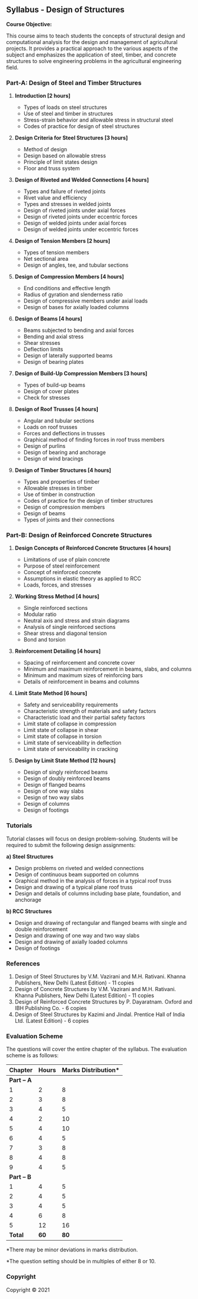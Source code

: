 ## Syllabus - Design of Structures

**Course Objective:** 

This course aims to teach students the concepts of structural design and computational analysis for the design and management of agricultural projects. It provides a practical approach to the various aspects of the subject and emphasizes the application of steel, timber, and concrete structures to solve engineering problems in the agricultural engineering field.

### Part-A: Design of Steel and Timber Structures

1. **Introduction [2 hours]**
   - Types of loads on steel structures
   - Use of steel and timber in structures
   - Stress-strain behavior and allowable stress in structural steel
   - Codes of practice for design of steel structures

2. **Design Criteria for Steel Structures [3 hours]**
   - Method of design
   - Design based on allowable stress
   - Principle of limit states design
   - Floor and truss system

3. **Design of Riveted and Welded Connections [4 hours]**
   - Types and failure of riveted joints
   - Rivet value and efficiency
   - Types and stresses in welded joints
   - Design of riveted joints under axial forces
   - Design of riveted joints under eccentric forces
   - Design of welded joints under axial forces
   - Design of welded joints under eccentric forces

4. **Design of Tension Members [2 hours]**
   - Types of tension members
   - Net sectional area
   - Design of angles, tee, and tubular sections

5. **Design of Compression Members [4 hours]**
   - End conditions and effective length
   - Radius of gyration and slenderness ratio
   - Design of compressive members under axial loads
   - Design of bases for axially loaded columns

6. **Design of Beams [4 hours]**
   - Beams subjected to bending and axial forces
   - Bending and axial stress
   - Shear stresses
   - Deflection limits
   - Design of laterally supported beams
   - Design of bearing plates

7. **Design of Build-Up Compression Members [3 hours]**
   - Types of build-up beams
   - Design of cover plates
   - Check for stresses

8. **Design of Roof Trusses [4 hours]**
   - Angular and tubular sections
   - Loads on roof trusses
   - Forces and deflections in trusses
   - Graphical method of finding forces in roof truss members
   - Design of purlins
   - Design of bearing and anchorage
   - Design of wind bracings

9. **Design of Timber Structures [4 hours]**
   - Types and properties of timber
   - Allowable stresses in timber
   - Use of timber in construction
   - Codes of practice for the design of timber structures
   - Design of compression members
   - Design of beams
   - Types of joints and their connections

### Part-B: Design of Reinforced Concrete Structures

1. **Design Concepts of Reinforced Concrete Structures [4 hours]**
   - Limitations of use of plain concrete
   - Purpose of steel reinforcement
   - Concept of reinforced concrete
   - Assumptions in elastic theory as applied to RCC
   - Loads, forces, and stresses

2. **Working Stress Method [4 hours]**
   - Single reinforced sections
   - Modular ratio
   - Neutral axis and stress and strain diagrams
   - Analysis of single reinforced sections
   - Shear stress and diagonal tension
   - Bond and torsion

3. **Reinforcement Detailing [4 hours]**
   - Spacing of reinforcement and concrete cover
   - Minimum and maximum reinforcement in beams, slabs, and columns
   - Minimum and maximum sizes of reinforcing bars
   - Details of reinforcement in beams and columns

4. **Limit State Method [6 hours]**
   - Safety and serviceability requirements
   - Characteristic strength of materials and safety factors
   - Characteristic load and their partial safety factors
   - Limit state of collapse in compression
   - Limit state of collapse in shear
   - Limit state of collapse in torsion
   - Limit state of serviceability in deflection
   - Limit state of serviceability in cracking

5. **Design by Limit State Method [12 hours]**
   - Design of singly reinforced beams
   - Design of doubly reinforced beams
   - Design of flanged beams
   - Design of one way slabs
   - Design of two way slabs
   - Design of columns
   - Design of footings

### Tutorials

Tutorial classes will focus on design problem-solving. Students will be required to submit the following design assignments:

**a) Steel Structures**

- Design problems on riveted and welded connections
- Design of continuous beam supported on columns
- Graphical method in the analysis of forces in a typical roof truss
- Design and drawing of a typical plane roof truss
- Design and details of columns including base plate, foundation, and anchorage

**b) RCC Structures**

- Design and drawing of rectangular and flanged beams with single and double reinforcement
- Design and drawing of one way and two way slabs
- Design and drawing of axially loaded columns
- Design of footings

### References

1. Design of Steel Structures by V.M. Vazirani and M.H. Rativani. Khanna Publishers, New Delhi (Latest Edition) - 11 copies
2. Design of Concrete Structures by V.M. Vazirani and M.H. Rativani. Khanna Publishers, New Delhi (Latest Edition) - 11 copies
3. Design of Reinforced Concrete Structures by P. Dayaratnam. Oxford and IBH Publishing Co. - 6 copies
4. Design of Steel Structures by Kazimi and Jindal. Prentice Hall of India Ltd. (Latest Edition) - 6 copies

### Evaluation Scheme

The questions will cover the entire chapter of the syllabus. The evaluation scheme is as follows:

| Chapter | Hours | Marks Distribution* |
|---|---|---|
| **Part – A** |  |  |
| 1 | 2 | 8 |
| 2 | 3 | 8 |
| 3 | 4 | 5 |
| 4 | 2 | 10 |
| 5 | 4 | 10 |
| 6 | 4 | 5 |
| 7 | 3 | 8 |
| 8 | 4 | 8 |
| 9 | 4 | 5 |
| **Part – B** |  |  |
| 1 | 4 | 5 |
| 2 | 4 | 5 |
| 3 | 4 | 5 |
| 4 | 6 | 8 |
| 5 | 12 | 16 |
| **Total** | **60** | **80** |

*There may be minor deviations in marks distribution.

*The question setting should be in multiples of either 8 or 10.

### Copyright

Copyright © 2021